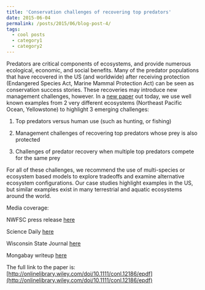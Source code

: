```yaml
---
title: 'Conservation challenges of recovering top predators'
date: 2015-06-04
permalink: /posts/2015/06/blog-post-4/
tags:
  - cool posts
  - category1
  - category2
---
```


Predators are critical components of ecosystems, and provide numerous ecological, economic, and social benefits. Many of the predator populations that have recovered in the US (and worldwide) after receiving protection (Endangered Species Act, Marine Mammal Protection Act) can be seen as conservation success stories. These recoveries may introduce new management challenges, however. In a [new paper](http://onlinelibrary.wiley.com/doi/10.1111/conl.12186/epdf) out today, we use well known examples from 2 very different ecosystems (Northeast Pacific Ocean, Yellowstone) to highlight 3 emerging challenges:

1. Top predators versus human use (such as hunting, or fishing)

2. Management challenges of recovering top predators whose prey is also protected

3. Challenges of predator recovery when multiple top predators compete for the same prey

For all of these challenges, we recommend the use of multi-species or ecosystem based models to explore tradeoffs and examine alternative ecosystem configurations. Our case studies highlight examples in the US, but similar examples exist in many terrestrial and aquatic ecosystems around the world.

Media coverage:

NWFSC press release [here](https://www.nwfsc.noaa.gov/news/features/recovering_predators/index.cfm)

Science Daily [here](https://www.sciencedaily.com/releases/2015/06/150604104140.htm)

Wisconsin State Journal [here](http://host.madison.com/sports/recreation/outdoors/patrick-durkin-biologists-in-a-pickle-when-it-comes-to/article_826a069b-3c4c-54b0-be7f-9aab6e2244be.html)

Mongabay writeup [here](https://news.mongabay.com/2015/07/recovery-of-predators-causes-unexpected-conservation-challenges/)

The full link to the paper is: [http://onlinelibrary.wiley.com/doi/10.1111/conl.12186/epdf](http://onlinelibrary.wiley.com/doi/10.1111/conl.12186/epdf)
